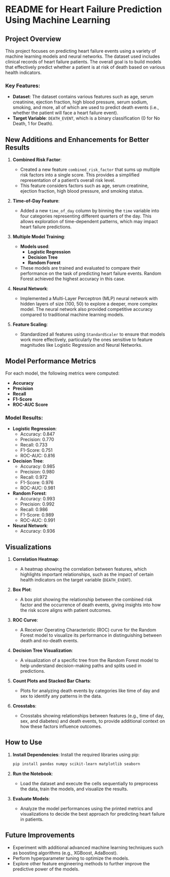 # README for Heart Failure Prediction Using Machine Learning

## Project Overview

This project focuses on predicting heart failure events using a variety of machine learning models and neural networks. The dataset used includes clinical records of heart failure patients. The overall goal is to build models that effectively predict whether a patient is at risk of death based on various health indicators.

### Key Features:
- **Dataset**: The dataset contains various features such as age, serum creatinine, ejection fraction, high blood pressure, serum sodium, smoking, and more, all of which are used to predict death events (i.e., whether the patient will face a heart failure event).
- **Target Variable**: `DEATH_EVENT`, which is a binary classification (0 for No Death, 1 for Death).

## New Additions and Enhancements for Better Results

1. **Combined Risk Factor**:
   - Created a new feature `combined_risk_factor` that sums up multiple risk factors into a single score. This provides a simplified representation of a patient’s overall risk level.
   - This feature considers factors such as age, serum creatinine, ejection fraction, high blood pressure, and smoking status.

2. **Time-of-Day Feature**:
   - Added a new `time_of_day` column by binning the `time` variable into four categories representing different quarters of the day. This allows exploration of time-dependent patterns, which may impact heart failure predictions.

3. **Multiple Model Training**:
   - **Models used**:
     - **Logistic Regression**
     - **Decision Tree**
     - **Random Forest**
   - These models are trained and evaluated to compare their performance on the task of predicting heart failure events. Random Forest achieved the highest accuracy in this case.

4. **Neural Network**:
   - Implemented a Multi-Layer Perceptron (MLP) neural network with hidden layers of size (100, 50) to explore a deeper, more complex model. The neural network also provided competitive accuracy compared to traditional machine learning models.

5. **Feature Scaling**:
   - Standardized all features using `StandardScaler` to ensure that models work more effectively, particularly the ones sensitive to feature magnitudes like Logistic Regression and Neural Networks.

## Model Performance Metrics

For each model, the following metrics were computed:
- **Accuracy**
- **Precision**
- **Recall**
- **F1-Score**
- **ROC-AUC Score**

### Model Results:
- **Logistic Regression**:
  - Accuracy: 0.847
  - Precision: 0.770
  - Recall: 0.733
  - F1-Score: 0.751
  - ROC-AUC: 0.816
- **Decision Tree**:
  - Accuracy: 0.985
  - Precision: 0.980
  - Recall: 0.972
  - F1-Score: 0.976
  - ROC-AUC: 0.981
- **Random Forest**:
  - Accuracy: 0.993
  - Precision: 0.992
  - Recall: 0.986
  - F1-Score: 0.989
  - ROC-AUC: 0.991
- **Neural Network**:
  - Accuracy: 0.936

## Visualizations

1. **Correlation Heatmap**:
   - A heatmap showing the correlation between features, which highlights important relationships, such as the impact of certain health indicators on the target variable (`DEATH_EVENT`).

2. **Box Plot**:
   - A box plot showing the relationship between the combined risk factor and the occurrence of death events, giving insights into how the risk score aligns with patient outcomes.

3. **ROC Curve**:
   - A Receiver Operating Characteristic (ROC) curve for the Random Forest model to visualize its performance in distinguishing between death and no-death events.

4. **Decision Tree Visualization**:
   - A visualization of a specific tree from the Random Forest model to help understand decision-making paths and splits used in predictions.

5. **Count Plots and Stacked Bar Charts**:
   - Plots for analyzing death events by categories like time of day and sex to identify any patterns in the data.

6. **Crosstabs**:
   - Crosstabs showing relationships between features (e.g., time of day, sex, and diabetes) and death events, to provide additional context on how these factors influence outcomes.

## How to Use

1. **Install Dependencies**:
   Install the required libraries using pip:
   ```bash
   pip install pandas numpy scikit-learn matplotlib seaborn
   ```

2. **Run the Notebook**:
   - Load the dataset and execute the cells sequentially to preprocess the data, train the models, and visualize the results.

3. **Evaluate Models**:
   - Analyze the model performances using the printed metrics and visualizations to decide the best approach for predicting heart failure in patients.

## Future Improvements
- Experiment with additional advanced machine learning techniques such as boosting algorithms (e.g., XGBoost, AdaBoost).
- Perform hyperparameter tuning to optimize the models.
- Explore other feature engineering methods to further improve the predictive power of the models.

